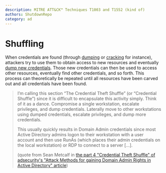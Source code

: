 ```yaml
---
description: MITRE ATT&CK™ Techniques T1003 and T1552 (kind of)
authors: ShutdownRepo
category: ad
---
```


# Shuffling

When credentials are found (through [dumping](dumping/) or [cracking](cracking.md) for instance), attackers try to use them to obtain access to new resources and eventually [dump new credentials](dumping/). Those new credentials can then be used to access other resources, eventually find other credentials, and so forth. This process can theoretically be repeated until all resources have been carved out and all credentials have been found.

> I’m calling this section “The Credential Theft Shuffle” (or “Credential Shuffle”) since it is difficult to encapsulate this activity simply. Think of it as a dance. Compromise a single workstation, escalate privileges, and dump credentials. Laterally move to other workstations using dumped credentials, escalate privileges, and dump more credentials.
> 
> This usually quickly results in Domain Admin credentials since most Active Directory admins logon to their workstation with a user account and then use RunAs (which places their admin credentials on the local workstation) or RDP to connect to a server \[...\].
>  
> (quote from Sean Metcalf in [the part 4 "Credential Theft Shuffle" of adsecurity's "Attack Methods for gaining Domain Admin Rights in Active Directory" article](https://adsecurity.org/?p=2362))



